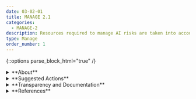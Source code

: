 ```yaml
---
date: 03-02-01
title: MANAGE 2.1
categories:
  - MANAGE-2
description: Resources required to manage AI risks are taken into account, along with viable non-AI alternative systems, approaches, or methods – to reduce the magnitude or likelihood of potential impacts.
type: Manage
order_number: 1
---
```

{::options parse_block_html="true" /} 


<details>
<summary markdown="span">**About**</summary>      
<br>
Organizational risk response may entail identifying and analyzing alternative approaches, methods, processes or systems, and balancing tradeoffs between trustworthiness characteristics and how they relate to organizational principles and societal values. Analysis of these tradeoffs is informed by consulting with interdisciplinary organizational teams, independent domain experts, and engaging with individuals or community groups. These processes require sufficient resource allocation. 

</details>

<details>
<summary markdown="span">**Suggested Actions**</summary>

- Plan and implement risk management practices in accordance with established organizational risk tolerances.
- Verify risk management teams are resourced to carry out functions, including
	- Establishing processes for considering methods that are not automated; semi-automated; or other procedural alternatives for AI functions. 
	- Enhance AI system transparency mechanisms for AI teams.
	- Enable exploration of AI system limitations by AI teams.  
	- Identify, assess, and catalog past failed designs and negative impacts or outcomes to avoid known failure modes.
- Identify resource allocation approaches for managing risks in systems:
	- deemed high-risk,
	- that self-update (adaptive, online, reinforcement self-supervised learning or similar),
	- trained without access to ground truth (unsupervised, semi-supervised, learning or similar), 
	- with high uncertainty or where risk management is insufficient.
- Regularly seek and integrate external expertise and perspectives to supplement organizational diversity (e.g. demographic, disciplinary), equity, inclusion, and accessibility where internal capacity is lacking.
- Enable and encourage regular, open communication and feedback among AI actors and internal or external stakeholders related to system design or deployment decisions.
- Prepare and document plans for continuous monitoring and feedback mechanisms.

</details>

<details>
<summary markdown="span">**Transparency and Documentation**</summary>
<br>
**Organizations can document the following:**

- Are mechanisms in place to evaluate whether internal teams are empowered and resourced to effectively carry out risk management functions?
- How will user and other forms of stakeholder engagement be integrated into risk management processes?

**AI Transparency Resources:**

- Artificial Intelligence Ethics Framework For The Intelligence Community. [URL](https://www.intelligence.gov/artificial-intelligence-ethics-framework-for-the-intelligence-community) 
- Datasheets for Datasets. [URL](https://arxiv.org/abs/1803.09010)
- GAO-21-519SP - Artificial Intelligence: An Accountability Framework for Federal Agencies & Other Entities. [URL](https://www.gao.gov/products/gao-21-519sp)


</details>

<details>
<summary markdown="span">**References**</summary>      
<br>

Board of Governors of the Federal Reserve System. SR 11-7: Guidance on Model Risk Management. (April 4, 2011). [URL](https://www.federalreserve.gov/supervisionreg/srletters/sr1107.htm)

David Wright. 2013. Making Privacy Impact Assessments More Effective. The Information Society, 29 (Oct 2013), 307-315. [URL](https://doi-org.proxygw.wrlc.org/10.1080/01972243.2013.825687)

Margaret Mitchell, Simone Wu, Andrew Zaldivar, et al. 2019. Model Cards for Model Reporting. In Proceedings of the Conference on Fairness, Accountability, and Transparency (FAT* '19). Association for Computing Machinery, New York, NY, USA, 220–229. [URL](https://doi.org/10.1145/3287560.3287596)

Office of the Comptroller of the Currency. 2021. Comptroller's Handbook: Model Risk Management, Version 1.0, August 2021. [URL](https://www.occ.gov/publications-and-resources/publications/comptrollers-handbook/files/model-risk-management/index-model-risk-management.html)

Timnit Gebru, Jamie Morgenstern, Briana Vecchione, et al. 2021. Datasheets for Datasets. arXiv:1803.09010. [URL](https://arxiv.org/abs/1803.09010)


</details>
